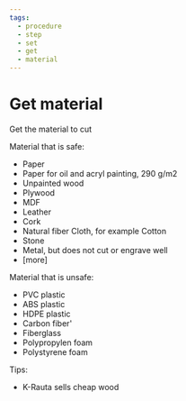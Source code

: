 ```yaml
---
tags:
  - procedure
  - step
  - set
  - get
  - material
---
```


# Get material

Get the material to cut

Material that is safe:

- Paper
- Paper for oil and acryl painting, 290 g/m2
- Unpainted wood
- Plywood
- MDF 
- Leather
- Cork
- Natural fiber Cloth, for example Cotton
- Stone
- Metal, but does not cut or engrave well
- [more]

Material that is unsafe:

- PVC plastic
- ABS plastic
- HDPE plastic
- Carbon fiber'
- Fiberglass
- Polypropylen foam
- Polystyrene foam

Tips:

- K-Rauta sells cheap wood

